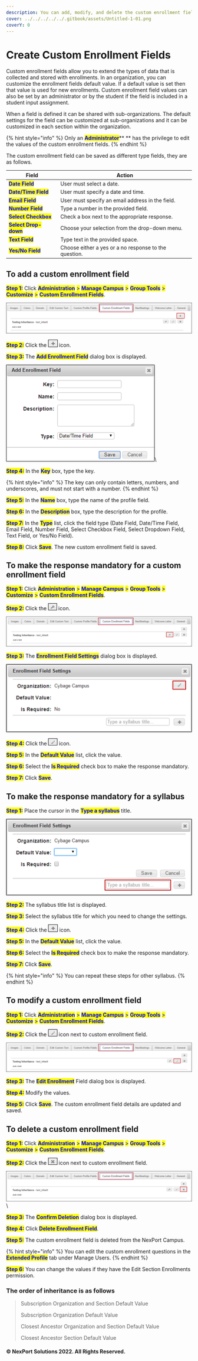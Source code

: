 ```yaml
---
description: You can add, modify, and delete the custom enrollment fields.
cover: ../../../../../.gitbook/assets/Untitled-1-01.png
coverY: 0
---
```


# Create Custom Enrollment Fields

Custom enrollment fields allow you to extend the types of data that is collected and stored with enrollments. In an organization, you can customize the enrollment fields default value. If a default value is set then that value is used for new enrollments. Custom enrollment field values can also be set by an administrator or by the student if the field is included in a student input assignment.

When a field is defined it can be shared with sub-organizations. The default settings for the field can be customized at sub-organizations and it can be customized in each section within the organization.

{% hint style="info" %}
Only an <mark style="color:blue;">**Administrator**</mark>** ** has the privilege to edit the values of the custom enrollment fields.
{% endhint %}

The custom enrollment field can be saved as different type fields, they are as follows.

| Field                                                 | Action                                                |
| ----------------------------------------------------- | ----------------------------------------------------- |
| <mark style="color:blue;">**Date Field**</mark>       | User must select a date.                              |
| <mark style="color:blue;">**Date/Time Field**</mark>  | User must specify a date and time.                    |
| <mark style="color:blue;">**Email Field**</mark>      | User must specify an email address in the field.      |
| <mark style="color:blue;">**Number Field**</mark>     | Type a number in the provided field.                  |
| <mark style="color:blue;">**Select Checkbox**</mark>  | Check a box next to the appropriate response.         |
| <mark style="color:blue;">**Select Drop-down**</mark> | Choose your selection from the drop-down menu.        |
| <mark style="color:blue;">**Text Field**</mark>       | Type text in the provided space.                      |
| <mark style="color:blue;">**Yes/No Field**</mark>     | Choose either a yes or a no response to the question. |

## **To add a custom enrollment field**

<mark style="color:blue;">**Step 1:**</mark>  Click <mark style="color:blue;">**Administration**</mark> <mark style="color:blue;"></mark><mark style="color:blue;">></mark> <mark style="color:blue;"></mark><mark style="color:blue;">**Manage Campus**</mark> <mark style="color:blue;"></mark><mark style="color:blue;">></mark> <mark style="color:blue;"></mark><mark style="color:blue;">**Group Tools**</mark> <mark style="color:blue;"></mark><mark style="color:blue;">></mark> <mark style="color:blue;"></mark><mark style="color:blue;">**Customize**</mark> <mark style="color:blue;"></mark><mark style="color:blue;">></mark> <mark style="color:blue;"></mark><mark style="color:blue;">**Custom Enrollment Fields**</mark>.

![](/.gitbook/assets/Custom_Enrollment_Field_550x90.png)

<mark style="color:blue;">**Step 2:**</mark>  Click the ![](/.gitbook/assets/Add_CustomProfile.png) icon.

<mark style="color:blue;">**Step 3:**</mark>  The <mark style="color:blue;">**Add Enrollment Field**</mark> dialog box is displayed.

![](/.gitbook/assets/Add_Enrollment_Field_box.png)\


<mark style="color:blue;">**Step 4:**</mark> In the <mark style="color:blue;">**Key**</mark> box, type the key.

{% hint style="info" %}
The key can only contain letters, numbers, and underscores, and must not start with a number.
{% endhint %}

<mark style="color:blue;">**Step 5:**</mark>  In the <mark style="color:blue;">**Name**</mark> box, type the name of the profile field.

<mark style="color:blue;">**Step 6:**</mark>  In the <mark style="color:blue;">**Description**</mark> box, type the description for the profile.

<mark style="color:blue;">**Step 7:**</mark>  In the <mark style="color:blue;">**Type**</mark> list, click the field type (Date Field, Date/Time Field, Email Field, Number Field, Select Checkbox Field, Select Dropdown Field, Text Field, or Yes/No Field).

<mark style="color:blue;">**Step 8:**</mark>  Click <mark style="color:blue;">**Save**</mark>. The new custom enrollment field is saved.

## **To make the response mandatory for a custom enrollment field**

<mark style="color:blue;">**Step 1:**</mark>  Click <mark style="color:blue;">**Administration**</mark> <mark style="color:blue;"></mark><mark style="color:blue;">></mark> <mark style="color:blue;"></mark><mark style="color:blue;">**Manage Campus**</mark> <mark style="color:blue;"></mark><mark style="color:blue;">></mark> <mark style="color:blue;"></mark><mark style="color:blue;">**Group Tools**</mark> <mark style="color:blue;"></mark><mark style="color:blue;">></mark> <mark style="color:blue;"></mark><mark style="color:blue;">**Customize**</mark> <mark style="color:blue;"></mark><mark style="color:blue;">></mark> <mark style="color:blue;"></mark><mark style="color:blue;">**Custom Enrollment Fields**</mark>.

<mark style="color:blue;">**Step 2:**</mark>  Click the ![](/.gitbook/assets/Setting_CustomProfile.png) icon.

![](/.gitbook/assets/Custom_Enrollment_Fields_Settings_550x88.png)

<mark style="color:blue;">**Step 3:**</mark>  The <mark style="color:blue;">**Enrollment Field Settings**</mark> dialog box is displayed.

![](/.gitbook/assets/Enrollment_Field_Settings_509x186.png)

<mark style="color:blue;">**Step 4:**</mark> Click the ![](/.gitbook/assets/Edit_CustomProfile.png) icon.

<mark style="color:blue;">**Step 5:**</mark> In the <mark style="color:blue;">**Default Value**</mark> list, click the value.

<mark style="color:blue;">**Step 6:**</mark> Select the <mark style="color:blue;">**Is Required**</mark> check box to make the response mandatory.

<mark style="color:blue;">**Step 7:**</mark> Click <mark style="color:blue;">**Save**</mark>.

## **To make the response mandatory for a syllabus**

<mark style="color:blue;">**Step 1:**</mark>  Place the cursor in the <mark style="color:blue;">**Type a syllabus**</mark> title.

![](/.gitbook/assets/Enrollment_Field_Setttings_Syllabus.png)

<mark style="color:blue;">**Step 2:**</mark>  The syllabus title list is displayed.

<mark style="color:blue;">**Step 3:**</mark>  Select the syllabus title for which you need to change the settings.

<mark style="color:blue;">**Step 4:**</mark>  Click the ![](/.gitbook/assets/Add_CustomProfile.png) icon.

<mark style="color:blue;">**Step 5:**</mark>  In the <mark style="color:blue;">**Default Value**</mark> list, click the value.

<mark style="color:blue;">**Step 6:**</mark>  Select the <mark style="color:blue;">**Is Required**</mark> <mark style="color:blue;"></mark><mark style="color:blue;"></mark> check box to make the response mandatory.

<mark style="color:blue;">**Step 7:**</mark>  Click <mark style="color:blue;">**Save**</mark>.

{% hint style="info" %}
You can repeat these steps for other syllabus.
{% endhint %}

## **To modify a custom enrollment field**

<mark style="color:blue;">**Step 1:**</mark>  Click <mark style="color:blue;">**Administration**</mark> <mark style="color:blue;"></mark><mark style="color:blue;">></mark> <mark style="color:blue;"></mark><mark style="color:blue;">**Manage Campus**</mark> <mark style="color:blue;"></mark><mark style="color:blue;">></mark> <mark style="color:blue;"></mark><mark style="color:blue;">**Group Tools**</mark> <mark style="color:blue;"></mark><mark style="color:blue;">></mark> <mark style="color:blue;"></mark><mark style="color:blue;">**Customize**</mark> <mark style="color:blue;"></mark><mark style="color:blue;">></mark> <mark style="color:blue;"></mark><mark style="color:blue;">**Custom Enrollment Fields**</mark>.

<mark style="color:blue;">**Step 2:**</mark>  Click the ![](/.gitbook/assets/Edit_CustomProfile.png) icon next to custom enrollment field.

![](/.gitbook/assets/Custom_Enrollment_Fields_Edit_550x87.png)

<mark style="color:blue;">**Step 3:**</mark>  The <mark style="color:blue;">**Edit Enrollment**</mark> Field dialog box is displayed.

<mark style="color:blue;">**Step 4:**</mark>  Modify the values.

<mark style="color:blue;">**Step 5:**</mark>  Click <mark style="color:blue;">**Save**</mark>. The custom enrollment field details are updated and saved.

## **To delete a custom enrollment field**

<mark style="color:blue;">**Step 1:**</mark>  Click <mark style="color:blue;">**Administration**</mark> <mark style="color:blue;"></mark><mark style="color:blue;">></mark> <mark style="color:blue;"></mark><mark style="color:blue;">**Manage Campus**</mark> <mark style="color:blue;"></mark><mark style="color:blue;">></mark> <mark style="color:blue;"></mark><mark style="color:blue;">**Group Tools**</mark> <mark style="color:blue;"></mark><mark style="color:blue;">></mark> <mark style="color:blue;"></mark><mark style="color:blue;">**Customize**</mark> <mark style="color:blue;"></mark><mark style="color:blue;">></mark> <mark style="color:blue;"></mark><mark style="color:blue;">**Custom Enrollment Fields**</mark>.

<mark style="color:blue;">**Step 2:**</mark>  Click the ![](/.gitbook/assets/Delete_CustomProfile.png) icon next to custom enrollment field.

![](/.gitbook/assets/Custom_Enrollment_Fields_Delete_550x89.png)\


<mark style="color:blue;">**Step 3:**</mark>  The <mark style="color:blue;">**Confirm Deletion**</mark> dialog box is displayed.

<mark style="color:blue;">**Step 4:**</mark> Click <mark style="color:blue;">**Delete Enrollment Field**</mark>.

<mark style="color:blue;">**Step 5:**</mark>  The custom enrollment field is deleted from the NexPort Campus.

{% hint style="info" %}
You can edit the custom enrollment questions in the <mark style="color:blue;">**Extended Profile**</mark> tab under Manage Users.
{% endhint %}

<mark style="color:blue;">**Step 6:**</mark>  You can change the values if they have the Edit Section Enrollments permission.

### **The order of inheritance is as follows**

> Subscription Organization and Section Default Value
>
> Subscription Organization Default Value
>
> Closest Ancestor Organization and Section Default Value
>
> Closest Ancestor Section Default Value

#### © NexPort Solutions 2022. All Rights Reserved.
